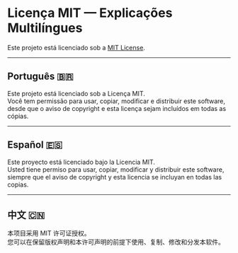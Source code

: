 # Licença MIT — Explicações Multilíngues

Este projeto está licenciado sob a [MIT License](../LICENSE).

---

## Português 🇧🇷
Este projeto está licenciado sob a Licença MIT.  
Você tem permissão para usar, copiar, modificar e distribuir este software, desde que o aviso de copyright e esta licença sejam incluídos em todas as cópias.

---

## Español 🇪🇸
Este proyecto está licenciado bajo la Licencia MIT.  
Usted tiene permiso para usar, copiar, modificar y distribuir este software, siempre que el aviso de copyright y esta licencia se incluyan en todas las copias.

---

## 中文 🇨🇳
本项目采用 MIT 许可证授权。  
您可以在保留版权声明和本许可声明的前提下使用、复制、修改和分发本软件。
